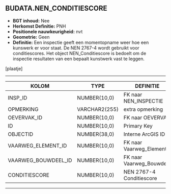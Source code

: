 ﻿## BUDATA.NEN_CONDITIESCORE


* __BGT inhoud:__ Nee
* __Herkomst Definitie:__ PNH
* __Positionele nauwkeurigheid:__ nvt
* __Geometrie:__ Geen
* __Definitie:__ Een inspectie geeft een momentopname weer hoe een kunswerk er voor staat. De NEN 2767-4 wordt gebruikt voor conditiescores. Het object NEN_Conditiescore is bedoelt om de inspectie resultaten van een bepaalt kunstwerk vast te leggen.

[plaatje]

***

|KOLOM                           	|TYPE          	|DEFINITIE|
|------                          	|----          	|-----    |
|INSP_ID                         	|NUMBER(10,0)  	|FK naar NEN_INSPECTIE|
|OPMERKING                       	|VARCHAR2(255) 	|extra opmerking|
|OEVERVAK_ID                     	|NUMBER(10,0)  	|FK naar OEVERVAK|
|ID                              	|NUMBER(10,0)  	|Primary Key|
|OBJECTID                        	|NUMBER(38,0)  	|Interne ArcGIS ID|
|VAARWEG_ELEMENT_ID              	|NUMBER(10,0)  	|FK naar Vaarweg_Element|
|VAARWEG_BOUWDEEL_ID             	|NUMBER(10,0)  	|FK naar Vaarweg_Bouwdeel|
|CONDITIESCORE                   	|NUMBER(10,0)  	|NEN 2767-4 Conditiescore|

***

